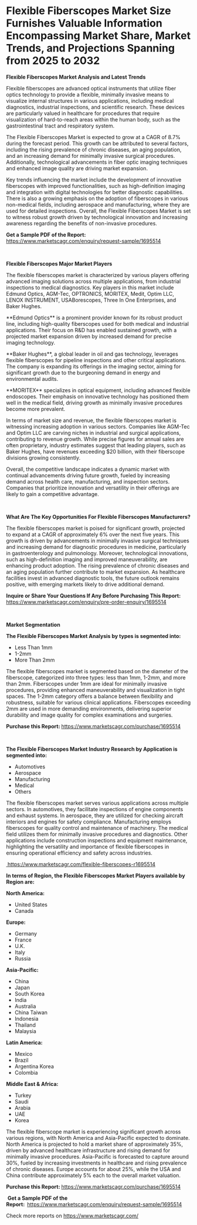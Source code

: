 <p><h1>Flexible Fiberscopes Market Size Furnishes Valuable Information Encompassing Market Share, Market Trends, and Projections Spanning from 2025 to 2032</h1></p><p><strong>Flexible Fiberscopes Market Analysis and Latest Trends</strong></p>
<p><p>Flexible fiberscopes are advanced optical instruments that utilize fiber optics technology to provide a flexible, minimally invasive means to visualize internal structures in various applications, including medical diagnostics, industrial inspections, and scientific research. These devices are particularly valued in healthcare for procedures that require visualization of hard-to-reach areas within the human body, such as the gastrointestinal tract and respiratory system.</p><p>The Flexible Fiberscopes Market is expected to grow at a CAGR of 8.7% during the forecast period. This growth can be attributed to several factors, including the rising prevalence of chronic diseases, an aging population, and an increasing demand for minimally invasive surgical procedures. Additionally, technological advancements in fiber optic imaging techniques and enhanced image quality are driving market expansion. </p><p>Key trends influencing the market include the development of innovative fiberscopes with improved functionalities, such as high-definition imaging and integration with digital technologies for better diagnostic capabilities. There is also a growing emphasis on the adoption of fiberscopes in various non-medical fields, including aerospace and manufacturing, where they are used for detailed inspections. Overall, the Flexible Fiberscopes Market is set to witness robust growth driven by technological innovation and increasing awareness regarding the benefits of non-invasive procedures.</p></p>
<p><strong>Get a Sample PDF of the Report:&nbsp;</strong> <a href="https://www.marketscagr.com/enquiry/request-sample/1695514?utm_campaign=3510&utm_medium=2&utm_source=Github&utm_content=ia&utm_term=27032025&utm_id=flexible-fiberscopes">https://www.marketscagr.com/enquiry/request-sample/1695514</a></p>
<p>&nbsp;</p>
<p><strong>Flexible Fiberscopes Major Market Players</strong></p>
<p><p>The flexible fiberscopes market is characterized by various players offering advanced imaging solutions across multiple applications, from industrial inspections to medical diagnostics. Key players in this market include Edmund Optics, AGM-Tec, OPTRONICS, MORITEX, Medit, Optim LLC, LENOX INSTRUMENT, USABorescopes, Three In One Enterprises, and Baker Hughes.</p><p>**Edmund Optics** is a prominent provider known for its robust product line, including high-quality fiberscopes used for both medical and industrial applications. Their focus on R&D has enabled sustained growth, with a projected market expansion driven by increased demand for precise imaging technology.</p><p>**Baker Hughes**, a global leader in oil and gas technology, leverages flexible fiberscopes for pipeline inspections and other critical applications. The company is expanding its offerings in the imaging sector, aiming for significant growth due to the burgeoning demand in energy and environmental audits.</p><p>**MORITEX** specializes in optical equipment, including advanced flexible endoscopes. Their emphasis on innovative technology has positioned them well in the medical field, driving growth as minimally invasive procedures become more prevalent.</p><p>In terms of market size and revenue, the flexible fiberscopes market is witnessing increasing adoption in various sectors. Companies like AGM-Tec and Optim LLC are carving niches in industrial and surgical applications, contributing to revenue growth. While precise figures for annual sales are often proprietary, industry estimates suggest that leading players, such as Baker Hughes, have revenues exceeding $20 billion, with their fiberscope divisions growing consistently.</p><p>Overall, the competitive landscape indicates a dynamic market with continual advancements driving future growth, fueled by increasing demand across health care, manufacturing, and inspection sectors. Companies that prioritize innovation and versatility in their offerings are likely to gain a competitive advantage.</p></p>
<p>&nbsp;</p>
<p><strong>What Are The Key Opportunities For Flexible Fiberscopes Manufacturers?</strong></p>
<p><p>The flexible fiberscopes market is poised for significant growth, projected to expand at a CAGR of approximately 6% over the next five years. This growth is driven by advancements in minimally invasive surgical techniques and increasing demand for diagnostic procedures in medicine, particularly in gastroenterology and pulmonology. Moreover, technological innovations, such as high-definition imaging and improved maneuverability, are enhancing product adoption. The rising prevalence of chronic diseases and an aging population further contribute to market expansion. As healthcare facilities invest in advanced diagnostic tools, the future outlook remains positive, with emerging markets likely to drive additional demand.</p></p>
<p><strong>Inquire or Share Your Questions If Any Before Purchasing This Report:</strong> <a href="https://www.marketscagr.com/enquiry/pre-order-enquiry/1695514?utm_campaign=3510&utm_medium=2&utm_source=Github&utm_content=ia&utm_term=27032025&utm_id=flexible-fiberscopes">https://www.marketscagr.com/enquiry/pre-order-enquiry/1695514</a></p>
<p>&nbsp;</p>
<p><strong>Market Segmentation</strong></p>
<p><strong>The Flexible Fiberscopes Market Analysis by types is segmented into:</strong></p>
<p><ul><li>Less Than 1mm</li><li>1-2mm</li><li>More Than 2mm</li></ul></p>
<p><p>The flexible fiberscopes market is segmented based on the diameter of the fiberscope, categorized into three types: less than 1mm, 1-2mm, and more than 2mm. Fiberscopes under 1mm are ideal for minimally invasive procedures, providing enhanced maneuverability and visualization in tight spaces. The 1-2mm category offers a balance between flexibility and robustness, suitable for various clinical applications. Fiberscopes exceeding 2mm are used in more demanding environments, delivering superior durability and image quality for complex examinations and surgeries.</p></p>
<p><strong>Purchase this Report:&nbsp;</strong><a href="https://www.marketscagr.com/purchase/1695514?utm_campaign=3510&utm_medium=2&utm_source=Github&utm_content=ia&utm_term=27032025&utm_id=flexible-fiberscopes">https://www.marketscagr.com/purchase/1695514</a></p>
<p>&nbsp;</p>
<p><strong>The Flexible Fiberscopes Market Industry Research by Application is segmented into:</strong></p>
<p><ul><li>Automotives</li><li>Aerospace</li><li>Manufacturing</li><li>Medical</li><li>Others</li></ul></p>
<p><p>The flexible fiberscopes market serves various applications across multiple sectors. In automotives, they facilitate inspections of engine components and exhaust systems. In aerospace, they are utilized for checking aircraft interiors and engines for safety compliance. Manufacturing employs fiberscopes for quality control and maintenance of machinery. The medical field utilizes them for minimally invasive procedures and diagnostics. Other applications include construction inspections and equipment maintenance, highlighting the versatility and importance of flexible fiberscopes in ensuring operational efficiency and safety across industries.</p></p>
<p><a href="https://www.marketscagr.com/flexible-fiberscopes-r1695514?utm_campaign=3510&utm_medium=2&utm_source=Github&utm_content=ia&utm_term=27032025&utm_id=flexible-fiberscopes">&nbsp;https://www.marketscagr.com/flexible-fiberscopes-r1695514</a></p>
<p><strong>In terms of Region, the Flexible Fiberscopes Market Players available by Region are:</strong></p>
<p>
    <p> <strong> North America: </strong>
        <ul>
            <li>United States</li>
            <li>Canada</li>
        </ul>
        </p> 
    <p> <strong> Europe: </strong>
        <ul>
            <li>Germany</li>
            <li>France</li>
            <li>U.K.</li>
            <li>Italy</li>
            <li>Russia</li>
        </ul>
        </p> 
    <p> <strong> Asia-Pacific: </strong>
        <ul>
            <li>China</li>
            <li>Japan</li>
            <li>South Korea</li>
            <li>India</li>
            <li>Australia</li>
            <li>China Taiwan</li>
            <li>Indonesia</li>
            <li>Thailand</li>
            <li>Malaysia</li>
        </ul>
        </p> 
    <p> <strong> Latin America: </strong>
        <ul>
            <li>Mexico</li>
            <li>Brazil</li>
            <li>Argentina Korea</li>
            <li>Colombia</li>
        </ul>
        </p> 
    <p> <strong> Middle East & Africa: </strong>
        <ul>
            <li>Turkey</li>
            <li>Saudi</li>
            <li>Arabia</li>
            <li>UAE</li>
            <li>Korea</li>
        </ul>
    </p>
    </p>
<p><p>The flexible fiberscope market is experiencing significant growth across various regions, with North America and Asia-Pacific expected to dominate. North America is projected to hold a market share of approximately 35%, driven by advanced healthcare infrastructure and rising demand for minimally invasive procedures. Asia-Pacific is forecasted to capture around 30%, fueled by increasing investments in healthcare and rising prevalence of chronic diseases. Europe accounts for about 25%, while the USA and China contribute approximately 5% each to the overall market valuation.</p></p>
<p><strong>Purchase this Report: </strong><a href="https://www.marketscagr.com/purchase/1695514?utm_campaign=3510&utm_medium=2&utm_source=Github&utm_content=ia&utm_term=27032025&utm_id=flexible-fiberscopes">https://www.marketscagr.com/purchase/1695514</a></p>
<p>&nbsp;<strong>Get a Sample PDF of the Report:&nbsp;&nbsp;</strong><a href="https://www.marketscagr.com/enquiry/request-sample/1695514?utm_campaign=3510&utm_medium=2&utm_source=Github&utm_content=ia&utm_term=27032025&utm_id=flexible-fiberscopes">https://www.marketscagr.com/enquiry/request-sample/1695514</a></p>
<p><strong></strong></p>
<p>Check more reports on <a href="https://www.marketscagr.com/?utm_campaign=3510&utm_medium=2&utm_source=Github&utm_content=ia&utm_term=27032025&utm_id=flexible-fiberscopes">https://www.marketscagr.com/</a></p>